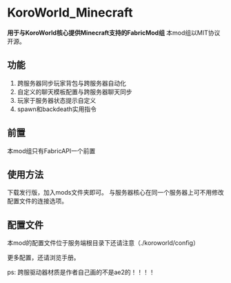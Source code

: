 # KoroWorld_Minecraft
**用于与KoroWorld核心提供Minecraft支持的FabricMod组**
本mod组以MIT协议开源。
## 功能
1. 跨服务器同步玩家背包与跨服务器自动化
2. 自定义的聊天模板配置与跨服务器聊天同步
3. 玩家于服务器状态提示自定义
4. spawn和backdeath实用指令
## 前置
本mod组只有FabricAPI一个前置
## 使用方法
下载发行版，加入mods文件夹即可。
与服务器核心在同一个服务器上可不用修改配置文件的连接选项。
## 配置文件
本mod的配置文件位于服务端根目录下还请注意（./koroworld/config）

更多配置，还请浏览手册。

ps: 跨服驱动器材质是作者自己画的不是ae2的！！！！
